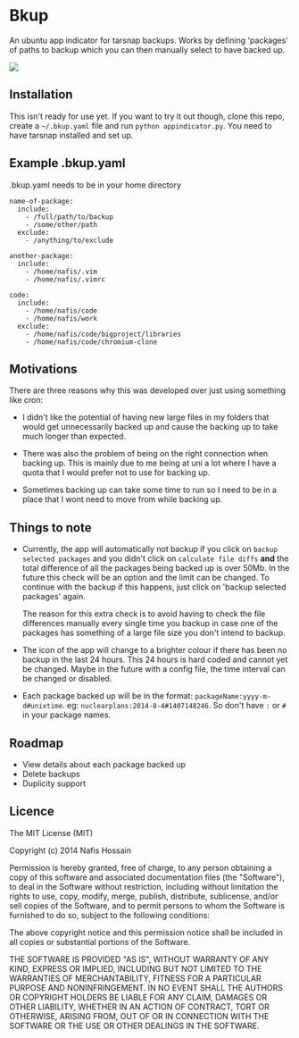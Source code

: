 Bkup
====

An ubuntu app indicator for tarsnap backups. Works by defining 'packages' of paths to backup which you can then manually select to have backed up.

![](https://nhoss2.github.io/bkup/screenshot.png)

Installation
------------

This isn't ready for use yet. If you want to try it out though, clone this repo, create a `~/.bkup.yaml` file and run `python appindicator.py`. You need to have tarsnap installed and set up.

Example .bkup.yaml
-----------------

.bkup.yaml needs to be in your home directory
    
    name-of-package:
      include:
        - /full/path/to/backup
        - /some/other/path
      exclude:
        - /anything/to/exclude

    another-package:
      include:
        - /home/nafis/.vim
        - /home/nafis/.vimrc

    code:
      include:
        - /home/nafis/code
        - /home/nafis/work
      exclude:
        - /home/nafis/code/bigproject/libraries
        - /home/nafis/code/chromium-clone


Motivations
-----------

There are three reasons why this was developed over just using something like cron:

  -  I didn't like the potential of having new large files in my folders that would get unnecessarily backed up and cause the backing up to take much longer than expected.

  - There was also the problem of being on the right connection when backing up. This is mainly due to me being at uni a lot where I have a quota that I would prefer not to use for backing up.

  - Sometimes backing up can take some time to run so I need to be in a place that I wont need to move from while backing up.


Things to note
--------------

  - Currently, the app will automatically not backup if you click on `backup selected packages` and you didn't click on `calculate file diffs` **and** the total difference of all the packages being backed up is over 50Mb. In the future this check will be an option and the limit can be changed. To continue with the backup if this happens, just click on 'backup selected packages' again.
   
    The reason for this extra check is to avoid having to check the file differences manually every single time you backup in case one of the packages has something of a large file size you don't intend to backup.
   
  - The icon of the app will change to a brighter colour if there has been no backup in the last 24 hours. This 24 hours is hard coded and cannot yet be changed. Maybe in the future with a config file, the time interval can be changed or disabled.

  - Each package backed up will be in the format: `packageName:yyyy-m-d#unixtime`. eg: `nuclearplans:2014-8-4#1407148246`. So don't have `:` or `#` in your package names.


Roadmap
-------

  - View details about each package backed up
  - Delete backups
  - Duplicity support


Licence
-------

The MIT License (MIT)

Copyright (c) 2014 Nafis Hossain

Permission is hereby granted, free of charge, to any person obtaining a copy
of this software and associated documentation files (the "Software"), to deal
in the Software without restriction, including without limitation the rights
to use, copy, modify, merge, publish, distribute, sublicense, and/or sell
copies of the Software, and to permit persons to whom the Software is
furnished to do so, subject to the following conditions:

The above copyright notice and this permission notice shall be included in
all copies or substantial portions of the Software.

THE SOFTWARE IS PROVIDED "AS IS", WITHOUT WARRANTY OF ANY KIND, EXPRESS OR
IMPLIED, INCLUDING BUT NOT LIMITED TO THE WARRANTIES OF MERCHANTABILITY,
FITNESS FOR A PARTICULAR PURPOSE AND NONINFRINGEMENT. IN NO EVENT SHALL THE
AUTHORS OR COPYRIGHT HOLDERS BE LIABLE FOR ANY CLAIM, DAMAGES OR OTHER
LIABILITY, WHETHER IN AN ACTION OF CONTRACT, TORT OR OTHERWISE, ARISING FROM,
OUT OF OR IN CONNECTION WITH THE SOFTWARE OR THE USE OR OTHER DEALINGS IN
THE SOFTWARE.
